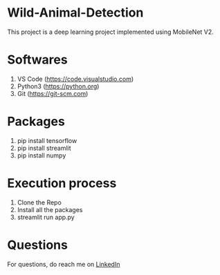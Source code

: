 # Wild-Animal-Detection
This project is a deep learning project implemented using MobileNet V2.

# Softwares
1. VS Code (https://code.visualstudio.com)
2. Python3 (https://python.org)
3. Git (https://git-scm.com)

# Packages
1. pip install tensorflow
2. pip install streamlit
3. pip install numpy

# Execution process
1. Clone the Repo
2. Install all the packages
3. streamlit run app.py

# Questions
For questions, do reach me on <a href="https://linkedin.com/in/MadhuPIoT">LinkedIn</a>

